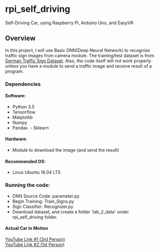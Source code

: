 # rpi_self_driving
Self-Driving Car, using Raspberry Pi, Arduino Uno, and EasyVR

## Overview
In this project, I will use Basic DNN(Deep Neural Network) to recognize traffic sign images from camera module. The training/test dataset is from [German Traffic Sign Dataset](http://benchmark.ini.rub.de/?section=gtsrb&subsection=dataset). Also, the code itself will not work properly unless you have a module to send a traffic image and receive result of a program. 

### Dependencies
#### Software:
  - Python 3.5
  - Tensorflow
  - Matplotlib
  - Numpy
  - Pandas
  - Sklearn
#### Hardware:
  - Module to download the image (and send the result)

#### Recommended OS: 
  - Linux Ubuntu 16.04 LTS

### Running the code:
  - DNN Source Code: parameter.py
  - Begin Training: Train_Signs.py
  - Sign Classifier: Recognizer.py
  - Download dataset, and create a folder 'lab_2_data' under rpi_self_driving folder.
  
#### Actual Car in Motion
[YouTube Link #1 (3rd Person)](https://youtu.be/qZQRHKTS4-Y)<br>
[YouTube Link #2 (1st Person)](https://youtu.be/GzHr-AEEOj4)<br>
